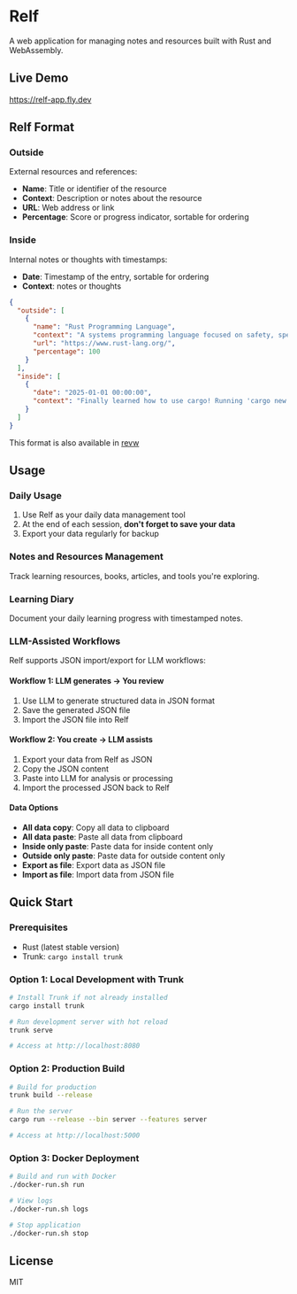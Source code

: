 # Relf

A web application for managing notes and resources built with Rust and WebAssembly.

## Live Demo

https://relf-app.fly.dev

## Relf Format

### Outside
External resources and references:
- **Name**: Title or identifier of the resource
- **Context**: Description or notes about the resource
- **URL**: Web address or link
- **Percentage**: Score or progress indicator, sortable for ordering

### Inside
Internal notes or thoughts with timestamps:
- **Date**: Timestamp of the entry, sortable for ordering
- **Context**: notes or thoughts

```json
{
  "outside": [
    {
      "name": "Rust Programming Language",
      "context": "A systems programming language focused on safety, speed, and concurrency.",
      "url": "https://www.rust-lang.org/",
      "percentage": 100
    }
  ],
  "inside": [
    {
      "date": "2025-01-01 00:00:00",
      "context": "Finally learned how to use cargo! Running 'cargo new my_project' creates such a clean project structure."
    }
  ]
}
```

This format is also available in [revw](https://github.com/rlelf/revw)

## Usage

### Daily Usage
1. Use Relf as your daily data management tool
2. At the end of each session, **don't forget to save your data**
3. Export your data regularly for backup

### Notes and Resources Management
Track learning resources, books, articles, and tools you're exploring.

### Learning Diary
Document your daily learning progress with timestamped notes.

### LLM-Assisted Workflows
Relf supports JSON import/export for LLM workflows:

#### Workflow 1: LLM generates → You review
1. Use LLM to generate structured data in JSON format
2. Save the generated JSON file
3. Import the JSON file into Relf

#### Workflow 2: You create → LLM assists
1. Export your data from Relf as JSON
2. Copy the JSON content
3. Paste into LLM for analysis or processing
4. Import the processed JSON back to Relf

#### Data Options
- **All data copy**: Copy all data to clipboard
- **All data paste**: Paste all data from clipboard
- **Inside only paste**: Paste data for inside content only
- **Outside only paste**: Paste data for outside content only
- **Export as file**: Export data as JSON file
- **Import as file**: Import data from JSON file

## Quick Start

### Prerequisites

- Rust (latest stable version)
- Trunk: `cargo install trunk`

### Option 1: Local Development with Trunk
```bash
# Install Trunk if not already installed
cargo install trunk

# Run development server with hot reload
trunk serve

# Access at http://localhost:8080
```

### Option 2: Production Build
```bash
# Build for production
trunk build --release

# Run the server
cargo run --release --bin server --features server

# Access at http://localhost:5000
```

### Option 3: Docker Deployment

```bash
# Build and run with Docker
./docker-run.sh run

# View logs
./docker-run.sh logs

# Stop application
./docker-run.sh stop
```


## License

MIT
